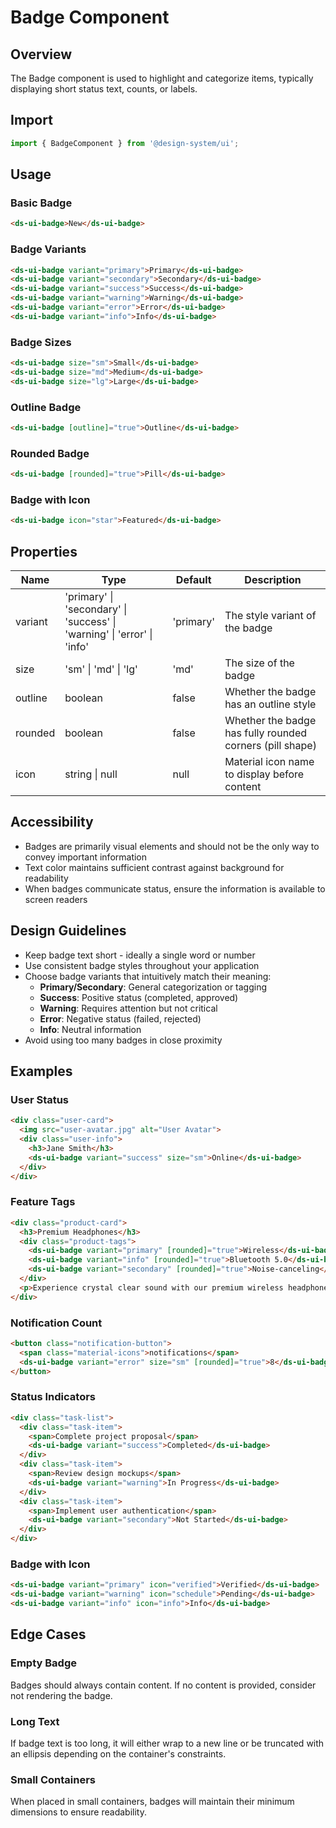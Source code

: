 # Badge Component

## Overview
The Badge component is used to highlight and categorize items, typically displaying short status text, counts, or labels.

## Import
```typescript
import { BadgeComponent } from '@design-system/ui';
```

## Usage

### Basic Badge
```html
<ds-ui-badge>New</ds-ui-badge>
```

### Badge Variants
```html
<ds-ui-badge variant="primary">Primary</ds-ui-badge>
<ds-ui-badge variant="secondary">Secondary</ds-ui-badge>
<ds-ui-badge variant="success">Success</ds-ui-badge>
<ds-ui-badge variant="warning">Warning</ds-ui-badge>
<ds-ui-badge variant="error">Error</ds-ui-badge>
<ds-ui-badge variant="info">Info</ds-ui-badge>
```

### Badge Sizes
```html
<ds-ui-badge size="sm">Small</ds-ui-badge>
<ds-ui-badge size="md">Medium</ds-ui-badge>
<ds-ui-badge size="lg">Large</ds-ui-badge>
```

### Outline Badge
```html
<ds-ui-badge [outline]="true">Outline</ds-ui-badge>
```

### Rounded Badge
```html
<ds-ui-badge [rounded]="true">Pill</ds-ui-badge>
```

### Badge with Icon
```html
<ds-ui-badge icon="star">Featured</ds-ui-badge>
```

## Properties

| Name | Type | Default | Description |
|------|------|---------|-------------|
| variant | 'primary' \| 'secondary' \| 'success' \| 'warning' \| 'error' \| 'info' | 'primary' | The style variant of the badge |
| size | 'sm' \| 'md' \| 'lg' | 'md' | The size of the badge |
| outline | boolean | false | Whether the badge has an outline style |
| rounded | boolean | false | Whether the badge has fully rounded corners (pill shape) |
| icon | string \| null | null | Material icon name to display before content |

## Accessibility
- Badges are primarily visual elements and should not be the only way to convey important information
- Text color maintains sufficient contrast against background for readability
- When badges communicate status, ensure the information is available to screen readers

## Design Guidelines
- Keep badge text short - ideally a single word or number
- Use consistent badge styles throughout your application
- Choose badge variants that intuitively match their meaning:
  - **Primary/Secondary**: General categorization or tagging
  - **Success**: Positive status (completed, approved)
  - **Warning**: Requires attention but not critical
  - **Error**: Negative status (failed, rejected)
  - **Info**: Neutral information
- Avoid using too many badges in close proximity

## Examples

### User Status
```html
<div class="user-card">
  <img src="user-avatar.jpg" alt="User Avatar">
  <div class="user-info">
    <h3>Jane Smith</h3>
    <ds-ui-badge variant="success" size="sm">Online</ds-ui-badge>
  </div>
</div>
```

### Feature Tags
```html
<div class="product-card">
  <h3>Premium Headphones</h3>
  <div class="product-tags">
    <ds-ui-badge variant="primary" [rounded]="true">Wireless</ds-ui-badge>
    <ds-ui-badge variant="info" [rounded]="true">Bluetooth 5.0</ds-ui-badge>
    <ds-ui-badge variant="secondary" [rounded]="true">Noise-canceling</ds-ui-badge>
  </div>
  <p>Experience crystal clear sound with our premium wireless headphones.</p>
</div>
```

### Notification Count
```html
<button class="notification-button">
  <span class="material-icons">notifications</span>
  <ds-ui-badge variant="error" size="sm" [rounded]="true">8</ds-ui-badge>
</button>
```

### Status Indicators
```html
<div class="task-list">
  <div class="task-item">
    <span>Complete project proposal</span>
    <ds-ui-badge variant="success">Completed</ds-ui-badge>
  </div>
  <div class="task-item">
    <span>Review design mockups</span>
    <ds-ui-badge variant="warning">In Progress</ds-ui-badge>
  </div>
  <div class="task-item">
    <span>Implement user authentication</span>
    <ds-ui-badge variant="secondary">Not Started</ds-ui-badge>
  </div>
</div>
```

### Badge with Icon
```html
<ds-ui-badge variant="primary" icon="verified">Verified</ds-ui-badge>
<ds-ui-badge variant="warning" icon="schedule">Pending</ds-ui-badge>
<ds-ui-badge variant="info" icon="info">Info</ds-ui-badge>
```

## Edge Cases

### Empty Badge
Badges should always contain content. If no content is provided, consider not rendering the badge.

### Long Text
If badge text is too long, it will either wrap to a new line or be truncated with an ellipsis depending on the container's constraints.

### Small Containers
When placed in small containers, badges will maintain their minimum dimensions to ensure readability.
